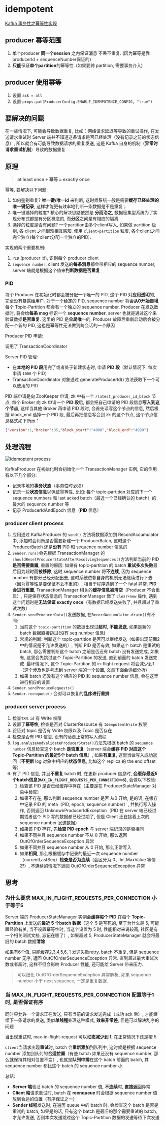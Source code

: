 # idempotent

[Kafka 事务性之幂等性实现](http://matt33.com/2018/10/24/kafka-idempotent/)

## producer 幂等范围

1. 单个producer **同一个session** 之内保证消息 不丢不重复. (因为幂等是靠 producerId + sequenceNumber保证的)
2. **只能**保证**单个partition**的幂等性. (如果要跨 partition, 需要事务介入)

## producer 使用幂等

1. 设置 `ack = all`
2. 设置 `props.put(ProducerConfig.ENABLE_IDEMPOTENCE_CONFIG, "true")`

## 要解决的问题

在一些情况下, 可能会导致数据重复, 比如：网络请求延迟等导致的重试操作, 在发送请求重试时 Server 端并不知道这条请求是否已经处理（没有记录之前的状态信息）, 所以就会有可能导致数据请求的重复发送, 这是 Kafka 自身的机制（**异常时请求重试机制**）导致的数据重复

## 原理

> **at least once + 幂等 = exactly once**

幂等, 要解决以下问题:

1. 如何鉴别重复? **唯一键/唯一id** 来判断, 这时候系统一般是需要**缓存已经处理的唯一键记录**, 这样才能更有效率地判断一条数据是不是重复；
2. 唯一键选择的粒度? 核心的解决思路依然是 **分而治之**, 数据密集型系统为了实现分布式都是有分区概念的, 而**分区**之间是有相应的隔离
3. 选择的粒度是否有问题? 一个partition由多个client写入, 如果做 partition 级别, 各 client 之间很难相互感知. 使用 `client+partition` 粒度, 各个client之间完全独立(每个client分配一个独立的PID).

实现的两个重要机制:

1. `PID` (producer id), 识别每个 producer client
2. `sequence number`, client 发送的**每条消息**都会带相应的 sequence number, server 端就是根据这个值来**判断数据是否重复**

### PID

每个 Producer 在初始化时都会被分配一个唯一的 PID, 这个 PID 对**应用透明**的, 完全没有暴露给用户. 对于一个给定的 PID, sequence number 将会**从0开始自增**, 每个 Topic-Partition 都会有一个独立的 sequence number. Producer 在发送数据时, 将会给**每条 msg** 标识一个 **sequence number**, server 也就是通过这个来验证数据**是否重复**. 这里的 PID 是**全局唯一**的, Producer 故障后重新启动后会被分配一个新的 PID, 这也是幂等性无法做到跨会话的一个原因

Producer PID 申请:

调用了 TransactionCoordinator

Server PID 管理:

- 在**本地的 PID 段**用完了或者处于新建状态时, 申请 **PID 段**（默认情况下, 每次申请 `1000` 个 PID）
- TransactionCoordinator 对象通过 generateProducerId() 方法获取下一个可以使用的 PID

PID 端申请是向 ZooKeeper 申请, zk 中有一个 `/latest_producer_id_block` 节点, 每个 Broker 向 zk 申请一个 **PID 段**后, 都会把自己申请的 PID 段信息**写入到这个节点**, 这样当其他 Broker 再申请 PID 段时, 会首先读写这个节点的信息, 然后根据 block_end 选择一个 PID 段, 最后再把信息写会到 zk 的这个节点, 这个节点信息格式如下所示：

``` json
{"version":1,"broker":35,"block_start":"4000","block_end":"4999"}
```

## 处理流程

![idemoptent process](./img/kafka-idemoptent.png)

KafkaProducer 在初始化时会初始化一个 TransactionManager 实例, 它的作用有以下几个部分:

- 记录本地的**事务状态**（事务性时必须）
- 记录一些**状态信息**以保证幂等性, 比如: 每个 topic-partition 对应的下一个 sequence numbers 和 last acked batch（最近一个已经确认的 batch）的最大的 sequence number 等
- 记录 ProducerIdAndEpoch 信息（**PID** 信息）

### producer client process

1. 应用通过 KafkaProducer 的 `send()` 方法将数据添加到 RecordAccumulator 中, 添加时会判断是否需要新建一个 ProducerBatch, 这时这个 ProducerBatch 还是**没有** PID 和 sequence number 信息的
2. `Sender.run()`会先根据 TransactionManager 的 `shouldResetProducerStateAfterResolvingSequences()`方法判断当前的 PID **是否需要重置**, 重置的原因: 如果有 topic-partition 的 batch **重试多次失败**最后因为超时而**被移除**, 这时 sequence number 将**不连续**, 因为 sequence number 有部分已经分配出去, 这时系统依赖自身的机制无法继续进行下去（因为幂等性是要保证不丢不重的）, 相当于程序遇到了一个 fatal 异常. **PID 会进行重置**, TransactionManager 相关的**缓存信息被清空**（Producer 不会重启）, 只是保存状态信息的 TransactionManager 做了 `clear+new` 操作, 遇到这个问题时是**无法保证 exactly once**（有数据已经发送失败了, 并且超过了重试次数）
3. `Sender.sendProducerData()`发送数据, 在`RecordAccumulator.drain()`有不同:
   1. 当前这个 `topic-partition` 的数据出现过**超时**, **不能发送**, 如果是新的 batch 数据直接跳过(没有 seq  number 信息)
   2. 常规的判断: 判断这个 topic-partition 是否可以继续发送（如果出现前面2中的情况是不允许发送的）, 判断 PID 是否有效, 如果这个 batch 是重试的 batch, 那么需要判断这个 batch 之前是否还有 batch 没有发送完成, 如果有, 这里会先跳过这个 Topic-Partition 的发送, 直到前面的 batch 发送完成. 最坏情况下, 这个 Topic-Partition 的 in-flight request 将会减少到1（这个涉及也是考虑到 server 端的一个设置, 文章下面会详细分析）
   3. 如果 batch 还没有这个相应的 PID 和 sequence number 信息, 会在这里进行相应的设置
4. `Sender.sendProduceRequests()`
5. `Sender.reenqueue()` 会对可以恢复的**乱序进行重排**

### producer server process

1. 检查`TXN.id` 有 Write 权限
2. 设置了**幂等性**, 检查是否对 ClusterResource 有 `IdempotentWrite` 权限
3. 验证对 topic 是否有 Write 权限以及 Topic 是否存在
4. 检查是否有 PID 信息, 没有的话走正常的写入流程
5. `log.analyzeAndValidateProducerState()`方法先根据 batch 的 `sequence number` 信息检查这个 batch **是否重复**（server 端会**缓存 PID 对应这个 Topic-Partition 的最近5个 batch 信息**）, 如果**有重复**, 这里当做写入成功返回（**不更新** log 对象中相应的**状态信息**, 比如这个 replica 的 the end offset 等）
6. 有了 PID 信息, 并且**不重复** batch 时, 在更新 producer 信息时, **会缓存最近5个batch信息(`MAX_IN_FLIGHT_REQUESTS_PER_CONNECTION=5`)**, 会做以下校验:
    1. 检查该 PID 是否已经缓存中存在（主要是在 ProducerStateManager 对象中检查）
    2. 如果不存在, 那么判断 sequence number 是否 从0 开始, 是的话, 在缓存中记录 PID 的 meta（PID, epoch,  sequence number）, 并执行写入操作, 否则返回 UnknownProducerIdException（PID 在 server 端已经过期或者这个 PID 写的数据都已经过期了, 但是 Client 还在接着上次的 sequence number 发送数据）
    3. 如果该 PID 存在, 先**检查 PID epoch** 与 server 端记录的是否相同
    4. 如果不同并且 sequence number 不从 0 开始, 那么返回 OutOfOrderSequenceException 异常
    5. 如果不同并且 sequence number 从 0 开始, 那么正常写入
    6. 如果**相同**, 那么根据缓存中记录的最近一次 sequence number（currentLastSeq）**检查是否为连续**（会区分为 0、Int.MaxValue 等情况）, 不连续的情况下返回 OutOfOrderSequenceException 异常

## 思考

### 为什么要求 MAX_IN_FLIGHT_REQUESTS_PER_CONNECTION 小于等于5

Server 端的 ProducerStateManager 实例会**缓存每个 PID** 在每个 **Topic-Partition** 上发送的**最近 5 个batch 数据**（这个 5 是写死的, 至于为什么是 5, 可能跟经验有关, 当不设置幂等性时, 当这个设置为 5 时, 性能相对来说较高, 社区是有一个相关测试文档, 忘记在哪了）, 如果超过 5, ProducerStateManager 就会将最旧的 batch 数据**清除**

如果有6个值, 只能缓存2,3,4,5,6, 1 发送失败retry, batch 不重复, 但是 sequence number 无序, 返回 OutOfOrderSequenceException 异常. 直到超过最大重试次数或者超时, 这样不但会影响 Producer 性能, 还可能给 Server 带来压力.

> 可以细化 OutOfOrderSequenceException 异常解析, 如果 sequence number 小于 next sequence, 一定是重复数据.

### 当 MAX_IN_FLIGHT_REQUESTS_PER_CONNECTION 配置等于1时, 是否保证有序

同时只允许一个请求正在发送, 只有当前的请求发送完成（成功 ack 后）, 才能继续下一条请求的发送, 类似**单线程**处理这种模式, **效率非常差**, 但是可以解决乱序的问题

当出现重试时, max-in-flight-request 可以**动态减少到 1**, 在正常情况下还是按 5.

`client`当请求出现**重试**时, batch 会**重新添加**到队列中, 这时候是根据 sequence number 添加到队列的**合适位置**（有些 batch 如果还没有 sequence number, 那么就保持其相对位置不变）, 也就是**队列中排**在这个 batch 前面的 batch, 其 sequence number 都比这个 batch 的 sequence number 小.

总结:

- **Server 端**验证 batch 的 sequence number 值, **不连续**时, **直接返回**异常
- **Client 端**请求重试时, batch 在 **reenqueue** 时会根据 sequence number 值放到合适的位置（有序保证之一）
- **Sender 线程**发送时, 在遍历 queue 中的 batch 时, 会检查这个 batch 是否是重试的 batch, 如果是的话, 只有这个 batch 是最旧的那个需要重试的 batch, 才允许发送, 否则本次发送跳过这个 Topic-Partition 数据的发送等待下次发送
